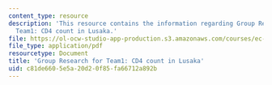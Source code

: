 ```yaml
---
content_type: resource
description: 'This resource contains the information regarding Group Research for
  Team1: CD4 count in Lusaka.'
file: https://ol-ocw-studio-app-production.s3.amazonaws.com/courses/ec-s11-engineering-capacity-in-community-based-healthcare-fall-2005/c81de6605e5a20d20f85fa66712a892b_MITEC_S11F05_cd4_kara.pdf
file_type: application/pdf
resourcetype: Document
title: 'Group Research for Team1: CD4 count in Lusaka'
uid: c81de660-5e5a-20d2-0f85-fa66712a892b
---
```

